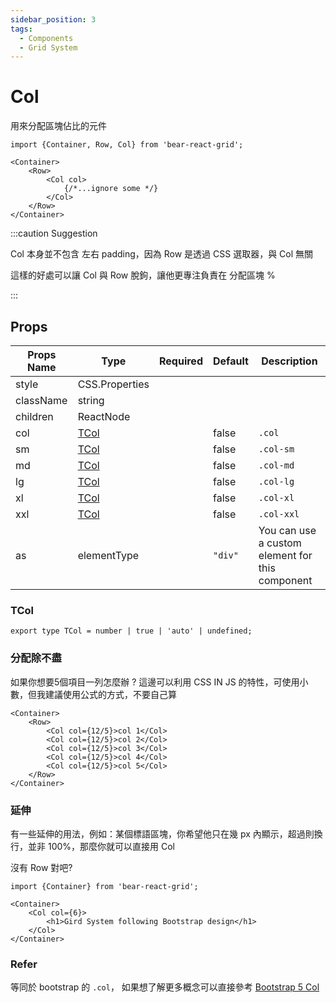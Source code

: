 ```yaml
---
sidebar_position: 3
tags:
  - Components
  - Grid System
---
```


# Col

用來分配區塊佔比的元件


```tsx
import {Container, Row, Col} from 'bear-react-grid';

<Container>
    <Row>
        <Col col>
            {/*...ignore some */}
        </Col>
    </Row>
</Container>
```


:::caution Suggestion

Col 本身並不包含 左右 padding，因為 Row 是透過 CSS 選取器，與 Col 無關

這樣的好處可以讓 Col 與 Row 脫鉤，讓他更專注負責在 分配區塊 %

:::

## Props


| Props Name | Type           | Required | Default | Description |
|------------|----------------| -------- |---------|-------------|
| style      | CSS.Properties |          |         |             |
| className  | string         |          |         |             |
| children   | ReactNode      |          |         |             |
| col        | [TCol](#tcol)  |          | false   | `.col`      |
| sm         | [TCol](#tcol)  |          | false   | `.col-sm`   |
| md         | [TCol](#tcol)  |          | false   | `.col-md`   |
| lg         | [TCol](#tcol)  |          | false   | `.col-lg`   |
| xl         | [TCol](#tcol)  |          | false   | `.col-xl`   |
| xxl        | [TCol](#tcol)  |          | false   | `.col-xxl`  |
| as         | elementType                         |          | `"div"` | You can use a custom element for this component                    |


### TCol
```tsx
export type TCol = number | true | 'auto' | undefined;
```

### 分配除不盡

如果你想要5個項目一列怎麼辦 ? 這邊可以利用 CSS IN JS 的特性，可使用小數，但我建議使用公式的方式，不要自己算

```tsx
<Container>
    <Row>
        <Col col={12/5}>col 1</Col>    
        <Col col={12/5}>col 2</Col>    
        <Col col={12/5}>col 3</Col>    
        <Col col={12/5}>col 4</Col>    
        <Col col={12/5}>col 5</Col>    
    </Row>
</Container>
```


### 延伸

有一些延伸的用法，例如：某個標語區塊，你希望他只在幾 px 內顯示，超過則換行，並非 100%，那麼你就可以直接用 Col

沒有 Row 對吧?

```tsx
import {Container} from 'bear-react-grid';

<Container>
    <Col col={6}>
        <h1>Gird System following Bootstrap design</h1>
    </Col>
</Container>
```


### Refer

等同於 bootstrap 的 `.col`， 如果想了解更多概念可以直接參考 [Bootstrap 5 Col](https://getbootstrap.com/docs/5.3/layout/grid/#auto-layout-columns)

